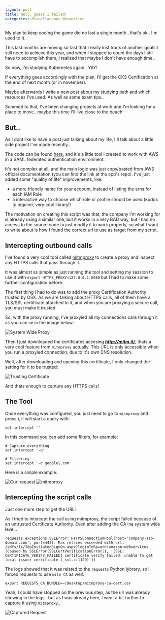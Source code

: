 ```yaml
---
layout: post
title: Well, guess I failed!
categories: Miscellaneous Networking
---
```


My plan to keep coding the game did no last a single month.. that's ok.. I'm used to It.. 

This last months are moving so fast that I really lost track of another goals I still need to achieve this year, and when I stopped to count the days I still have to accomplish them, I realized that maybe I don't have enough time..

So now, I'm studying Kubernetes again.. YAY!

If everything goes accordingly with the plan, I'll get the CKS Certification at the end of next month (or in november).

Maybe afterwards I write a new post about my studying path and which resources I've used. As well as some exam tips..

Summed to that, I've been changing projects at work and I'm looking for a place to move.. maybe this time I'll live close to the beach!

## But..

As I dont like to have a post just talking about my life, I'll talk about a little side project I've made recently..

The code can be found [here](https://github.com/vc0sta/aws-sso), and it's a little tool I created to work with AWS in a SAML federated authentication environment.

It's not complex at all, and the main logic was just copy/pasted from AWS official documentation (you can find the link at the app's repo). I've just added some "quality of life" improvements, like:
 - a more friendly name for your account, instead of listing the arns for each IAM Role
 - a interactive way to choose which role or profile should be used (kudos to inquirer, very cool library!)

The motivation on creating this script was that, the company I'm working for is already using a similar one, but it works in a very BAD way, but I had no access to the source code to just modify it to work properly, so what I want to write about is how I found the correct url to use as target from my script.

## Intercepting outbound calls

I've found a very cool tool called [mitmproxy]() to create a proxy and inspect any HTTPS calls that pass through it.

It was almost as simple as just running the tool and setting my session to use it with `export HTTPS_PROXY=127.0.0.1:8080` but I had to make some further configuration before.

The first thing I had to do was to add the proxy Certification Authority trusted by OSX. As we are talking about HTTPS calls, all of them have a TLS/SSL certificate attached to it, and when you are proxying a secure call, you must make it trusted.

So, with the proxy running, I've proxyied all my connections calls through it as you can se in the image below:

![System Wide Proxy]({{site.baseurl}}/post_images/2021-10-02/system-wide-proxy.png)

Then I just downloaded the certificates accesing ***http://mitm.it/***, thats a very cool feature from `mitmproxy` actually. This URL is only accessible when you run a proxyied connection, due to it's own DNS resolution.

Well, after downloading and opening this certificate, I only changed the setting for it to be trusted:

![Trusting Certificate]({{site.baseurl}}/post_images/2021-10-02/trusting-certificate.png)

And thats enough to capture any HTTPS calls!

## The Tool

Once everything was configured, you just need to go to `mitmproxy` and press **i**, it will start a query with:

```
set intercept ''
```

In this command you can add some filters, for example:

```
# Capture everything
set intercept '~q'

# Filtering
set intercept '~d google\.com'
```

Here is a simple example:

![Curl request]({{site.baseurl}}/post_images/2021-10-02/curl-request.png)
![mitmproxy]({{site.baseurl}}/post_images/2021-10-02/mitmproxy.png)

## Intercepting the script calls

Just one more step to get the URL!

As I tried to intercept the call using mitmproxy, the script failed because of an untrusted Certificate Authority. Even after adding the CA ina system wide level..

```
requests.exceptions.SSLError: HTTPSConnectionPool(host='company-sso-domain.com', port=443): Max retries exceeded with url: /adfs/ls/IdpInitiatedSignOn.aspx?loginToRp=urn:amazon:webservices (Caused by SSLError(SSLCertVerificationError(1, '[SSL: CERTIFICATE_VERIFY_FAILED] certificate verify failed: unable to get local issuer certificate (_ssl.c:1129)'))
```

The logs showed that it was related to the `requests` Python lybrary, so I forced requests to use `mitm CA` as well.

```
export REQUESTS_CA_BUNDLE=~/Desktop/mitmproxy-ca-cert.cer
```

Yeah, I could have stopped on the previous step, as the url was already showing in the logs.. but as I was already here, I went a bit further to capture it using `mitmproxy`..

![Captured Request]({{site.baseurl}}/post_images/2021-10-02/captured-request.png)

